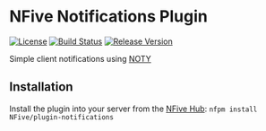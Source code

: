 # NFive Notifications Plugin
[![License](https://img.shields.io/github/license/NFive/plugin-notifications.svg)](LICENSE)
[![Build Status](https://img.shields.io/appveyor/ci/NFive/plugin-notifications/master.svg)](https://ci.appveyor.com/project/NFive/plugin-notifications)
[![Release Version](https://img.shields.io/github/release/NFive/plugin-notifications/all.svg)](https://github.com/NFive/plugin-notifications/releases)

Simple client notifications using [NOTY](https://github.com/needim/noty)

## Installation
Install the plugin into your server from the [NFive Hub](https://hub.nfive.io/NFive/plugin-notifications): `nfpm install NFive/plugin-notifications`
